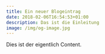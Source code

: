 ```yaml
---
title: Ein neuer Blogeintrag
date: 2018-02-06T16:54:53+01:00
description: Das ist die Einleitung
image: /img/og-image.jpg
---
```

Dies ist der eigentlich Content.
